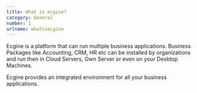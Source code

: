 ```yaml
---
title: What is ecgine?
category: General
number: 1
urlname: whatisecgine
---
```


Ecgine is a platform that can run multiple business applications. Business Packages like Accounting, CRM, HR etc can be installed by organizations and run then in Cloud Servers, Own Server or even on your Desktop Machines. 

Ecgine provides an integrated environment for all your business applications.